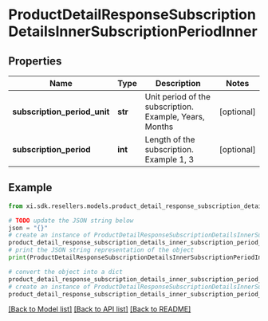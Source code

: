 # ProductDetailResponseSubscriptionDetailsInnerSubscriptionPeriodInner


## Properties

Name | Type | Description | Notes
------------ | ------------- | ------------- | -------------
**subscription_period_unit** | **str** | Unit period of the subscription. Example, Years, Months | [optional] 
**subscription_period** | **int** | Length of the subscription. Example 1, 3 | [optional] 

## Example

```python
from xi.sdk.resellers.models.product_detail_response_subscription_details_inner_subscription_period_inner import ProductDetailResponseSubscriptionDetailsInnerSubscriptionPeriodInner

# TODO update the JSON string below
json = "{}"
# create an instance of ProductDetailResponseSubscriptionDetailsInnerSubscriptionPeriodInner from a JSON string
product_detail_response_subscription_details_inner_subscription_period_inner_instance = ProductDetailResponseSubscriptionDetailsInnerSubscriptionPeriodInner.from_json(json)
# print the JSON string representation of the object
print(ProductDetailResponseSubscriptionDetailsInnerSubscriptionPeriodInner.to_json())

# convert the object into a dict
product_detail_response_subscription_details_inner_subscription_period_inner_dict = product_detail_response_subscription_details_inner_subscription_period_inner_instance.to_dict()
# create an instance of ProductDetailResponseSubscriptionDetailsInnerSubscriptionPeriodInner from a dict
product_detail_response_subscription_details_inner_subscription_period_inner_from_dict = ProductDetailResponseSubscriptionDetailsInnerSubscriptionPeriodInner.from_dict(product_detail_response_subscription_details_inner_subscription_period_inner_dict)
```
[[Back to Model list]](../README.md#documentation-for-models) [[Back to API list]](../README.md#documentation-for-api-endpoints) [[Back to README]](../README.md)


